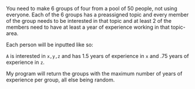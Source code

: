 You need to make 6 groups of four from a pool of 50 people, not using everyone. Each of the 6 groups has a preassigned
topic and every member of the group needs to be interested in that topic and at least 2 of the members need to have
at least a year of experience working in that topic-area.

Each person will be inputted like so:

`A` is interested in `x,y,z` and has 1.5 years of experience in `x` and .75 years of experience in `z`. 

My program will return the groups with the maximum number of years of experience per group, all else being random.
